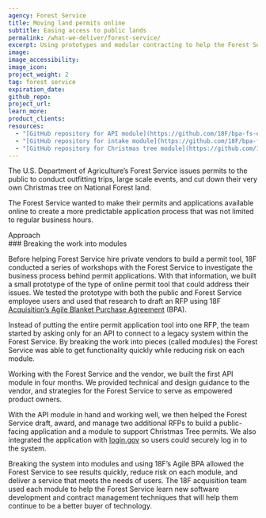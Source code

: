 ```yaml
---
agency: Forest Service
title: Moving land permits online
subtitle: Easing access to public lands
permalink: /what-we-deliver/forest-service/
excerpt: Using prototypes and modular contracting to help the Forest Service buy an online permit system.
image:
image_accessibility:
image_icon:
project_weight: 2
tag: forest service
expiration_date:
github_repo:
project_url:
learn_more:
product_clients:
resources:
  - "[GitHub repository for API module](https://github.com/18F/bpa-fs-epermit-api)"
  - "[GitHub repository for intake module](https://github.com/18F/bpa-fs-epermit-intake)"
  - "[GitHub repository for Christmas tree module](https://github.com/18F/bpa-fs-xmas-trees)"
---
```


The U.S. Department of Agriculture’s Forest Service issues permits to
the public to conduct outfitting trips, large scale events, and cut down
their very own Christmas tree on National Forest land.

The Forest Service wanted to make their permits and applications
available online to create a more predictable application process that
was not limited to regular business hours.

<div class="small-caps">Approach</div>
### Breaking the work into modules

Before helping Forest Service hire private vendors to build a permit
tool, 18F conducted a series of workshops with the Forest Service to
investigate the business process behind permit applications. With that
information, we built a small prototype of the type of online permit
tool that could address their issues. We tested the prototype with both
the public and Forest Service employee users and used that research to
draft an RFP using 18F
[Acquisition’s Agile Blanket Purchase Agreement](https://18f.gsa.gov/what-we-deliver/agile-bpa/) (BPA).

Instead of putting the entire permit application tool into one RFP, the
team started by asking only for an API to connect to a legacy system
within the Forest Service. By breaking the work into pieces (called
modules) the Forest Service was able to get functionality quickly while
reducing risk on each module.

Working with the Forest Service and the vendor, we built the first API
module in four months. We provided technical and design guidance to the
vendor, and strategies for the Forest Service to serve as empowered
product owners.

With the API module in hand and working well, we then helped the Forest
Service draft, award, and manage two additional RFPs to build a
public-facing application and a module to support Christmas Tree
permits. We also integrated the application with
[login.gov](http://login.gov) so users could securely log in to the
system.

Breaking the system into modules and using 18F’s Agile BPA allowed the
Forest Service to see results quickly, reduce risk on each module, and
deliver a service that meets the needs of users. The 18F acquisition
team used each module to help the Forest Service learn new software
development and contract management techniques that will help them
continue to be a better buyer of technology.
